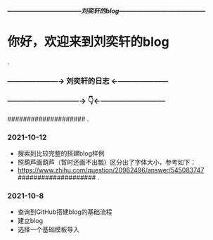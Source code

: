 
##### ————————————刘奕轩的blog——————————————
#   你好，欢迎来到刘奕轩的blog
.
### ———————→ 刘奕轩的日志 ←———————
### ——————————→ 👇←—————————
#################### .
### 2021-10-12
 - 搜索到比较完整的搭建blog样例
 - 照葫芦画葫芦（暂时还画不出瓢）区分出了字体大小，参考如下：
 - https://www.zhihu.com/question/20962496/answer/545083747
#################### .
### 2021-10-8
 - 查询到GitHub搭建blog的基础流程
 - 建立blog
 - 选择一个基础模板导入
